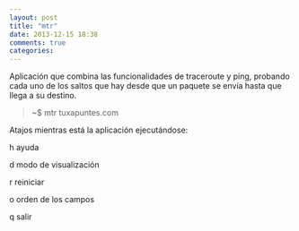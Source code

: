 ```yaml
---
layout: post
title: "mtr"
date: 2013-12-15 18:38
comments: true
categories: 
---
```

Aplicación que combina las funcionalidades de traceroute y ping, probando cada uno de los saltos que hay desde que un paquete se envía hasta que llega a su destino.

>~$ mtr tuxapuntes.com

Atajos mientras está la aplicación ejecutándose:

h ayuda

d modo de visualización

r reiniciar

o orden de los campos

q salir

